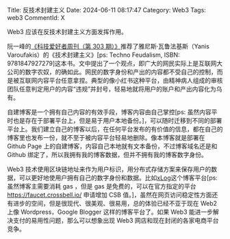 Title: 反技术封建主义
Date: 2024-06-11 08:17:47
Category: Web3
Tags: web3
CommentId: X

Web3 应该在反技术封建主义方面发挥作用。

<!-- PELICAN_END_SUMMARY -->

阮一峰的[《科技爱好者周刊（第 303 期）》](https://www.ruanyifeng.com/blog/2024/06/weekly-issue-303.html)推荐了雅尼斯·瓦鲁法基斯（Yanis Varoufakis）的《技术封建主义》[ps: Techno Feudalism, ISBN: 9781847927279]这本书。文中提出了一个观点，即广大的网民实际上是互联网大公司的数字农奴，的确如此。网民的数字身份和产出的内容都不受自己的控制，而是被互联网内容平台任意拿捏。典型的像小红书这种平台，由精神病人组成的审核团队任意判定用户的内容“违规”并封号，轻易地就将用户的账户和产出内容化为乌有。

自建博客是一个拥有自己内容的有效手段，博客内容由自己掌控[ps: 虽然内容平时也是存在于部署平台上，但是易于用户本地备份。]，可以随时迁移到不同的部署平台上。我们建立自己的博客以后，在任何平台发布的有价值的信息，都在自己的博客里也发布一份，就不至于被内容平台轻易地删除。像本博客就是部署在 Github Page 上的自建博客，内容自己本地就有文本备份，不过博客域名还是和 Github 绑定了，所以我拥有我的博客数据，但并不拥有我的博客数字身份。

Web3 技术使用区块链地址来作为用户标识，用分布式存储方案来保存用户的数据，可以更好地使用户拥有自己的数字身份和数据。比如[xLog](https://xlog.app/)这个博客平台[ps: 虽然博客主需要消耗 gas ，但是 gas 是免费的，可以在官方指定的平台 https://faucet.crossbell.io/ 申请增加 CSB 值。]，虽然在网页访问稳定性方面还有进步的空间，但是很现代、很美观、很易用，总的体验已经不亚于现在 Web2 上像 Wordpress，Google Blogger 这样的博客平台了。如果 Web3 能进一步解决支付的易用性问题，那么可以想象出现 Web3 网店和现在封闭的各家电商平台竞争。

